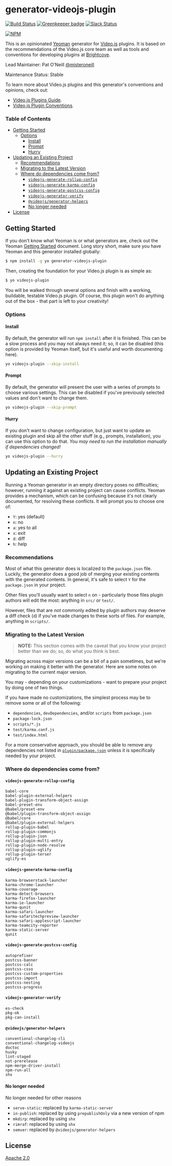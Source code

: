 # generator-videojs-plugin

[![Build Status](https://travis-ci.org/videojs/generator-videojs-plugin.svg?branch=master)](https://travis-ci.org/videojs/generator-videojs-plugin)
[![Greenkeeper badge](https://badges.greenkeeper.io/videojs/generator-videojs-plugin.svg)](https://greenkeeper.io/)
[![Slack Status](http://slack.videojs.com/badge.svg)](http://slack.videojs.com)

[![NPM](https://nodei.co/npm/generator-videojs-plugin.png?downloads=true&downloadRank=true)](https://nodei.co/npm/generator-videojs-plugin/)

This is an opinionated [Yeoman][yo] generator for [Video.js][vjs] plugins. It is based on the recommendations of the Video.js core team as well as tools and conventions for developing plugins at [Brightcove][bcov].

Lead Maintainer: Pat O'Neill [@misteroneill](https://github.com/misteroneill)

Maintenance Status: Stable

To learn more about Video.js plugins and this generator's conventions and opinions, check out:

- [Video.js Plugins Guide][plugins-guide].
- [Video.js Plugin Conventions][conventions].

### Table of Contents

<!-- START doctoc generated TOC please keep comment here to allow auto update -->
<!-- DON'T EDIT THIS SECTION, INSTEAD RE-RUN doctoc TO UPDATE -->


- [Getting Started](#getting-started)
  - [Options](#options)
    - [Install](#install)
    - [Prompt](#prompt)
    - [Hurry](#hurry)
- [Updating an Existing Project](#updating-an-existing-project)
  - [Recommendations](#recommendations)
  - [Migrating to the Latest Version](#migrating-to-the-latest-version)
  - [Where do dependencies come from?](#where-do-dependencies-come-from)
    - [`videojs-generate-rollup-config`](#videojs-generate-rollup-config)
    - [`videojs-generate-karma-config`](#videojs-generate-karma-config)
    - [`videojs-generate-postcss-config`](#videojs-generate-postcss-config)
    - [`videojs-generator-verify`](#videojs-generator-verify)
    - [`@videojs/generator-helpers`](#videojsgenerator-helpers)
    - [No longer needed](#no-longer-needed)
- [License](#license)

<!-- END doctoc generated TOC please keep comment here to allow auto update -->

## Getting Started

If you don't know what Yeoman is or what generators are, check out the Yeoman [Getting Started][getting-started] document. Long story short, make sure you have Yeoman and this generator installed globally:

```sh
$ npm install -g yo generator-videojs-plugin
```

Then, creating the foundation for your Video.js plugin is as simple as:

```sh
$ yo videojs-plugin
```

You will be walked through several options and finish with a working, buildable, testable Video.js plugin. Of course, this plugin won't do anything out of the box - that part is left to your creativity!

### Options

#### Install

By default, the generator will run `npm install` after it is finished. This can be a slow process and you may not always need it; so, it can be disabled (this option is provided by Yeoman itself, but it's useful and worth documenting here).

```sh
yo videojs-plugin --skip-install
```

#### Prompt

By default, the generator will present the user with a series of prompts to choose various settings. This can be disabled if you've previously selected values and don't want to change them.

```sh
yo videojs-plugin --skip-prompt
```

#### Hurry

If you don't want to change configuration, but just want to update an existing plugin and skip all the other stuff (e.g., prompts, installation), you can use this option to do that. _You may need to run the installation manually if dependencies changed!_

```sh
yo videojs-plugin --hurry
```

## Updating an Existing Project

Running a Yeoman generator in an empty directory poses no difficulties; however, running it against an existing project can cause conflicts. Yeoman provides a mechanism, which can be confusing because it's not clearly documented, for resolving these conflicts. It will prompt you to choose one of:

- `Y`: yes (default)
- `n`: no
- `a`: yes to all
- `x`: exit
- `d`: diff
- `h`: help

### Recommendations

Most of what this generator does is localized to the `package.json` file. Luckily, the generator does a good job of merging your existing contents with the generated contents. In general, it's safe to select `Y` for the `package.json` in your project.

Other files you'll usually want to select `n` on - particularly those files plugin authors will edit the most: anything in `src/` or `test/`.

However, files that are _not_ commonly edited by plugin authors may deserve a diff check (`d`) if you've made changes to these sorts of files. For example, anything in `scripts/`.

### Migrating to the Latest Version

> **NOTE:** This section comes with the caveat that you know your project better than we do; so, do what you think is best.

Migrating across major versions can be a bit of a pain sometimes, but we're working on making it better with the generator. Here are some notes on migrating to the current major version.

You may - depending on your customizations - want to prepare your project by doing one of two things.

If you have made no customizations, the simplest process may be to remove some or all of the following:

- `dependencies`, `devDependencies`, and/or `scripts` from `package.json`
- `package-lock.json`
- `scripts/*.js`
- `test/karma.conf.js`
- `test/index.html`

For a more conservative approach, you should be able to remove any dependencies not listed in [`plugin/package.json`](plugin/package.json) unless it is specifically needed by your project.

### Where do dependencies come from?

#### `videojs-generate-rollup-config`
```
babel-core
babel-plugin-external-helpers
babel-plugin-transform-object-assign
babel-preset-env
@babel/preset-env
@babel/plugin-transform-object-assign
@babel/core
@babel/plugin-external-helpers
rollup-plugin-babel
rollup-plugin-commonjs
rollup-plugin-json
rollup-plugin-multi-entry
rollup-plugin-node-resolve
rollup-plugin-uglify
rollup-plugin-terser
uglify-es
```

#### `videojs-generate-karma-config`
```
karma-browserstack-launcher
karma-chrome-launcher
karma-coverage
karma-detect-browsers
karma-firefox-launcher
karma-ie-launcher
karma-qunit
karma-safari-launcher
karma-safaritechpreview-launcher
karma-safari-applescript-launcher
karma-teamcity-reporter
karma-static-server
qunit
```

#### `videojs-generate-postcss-config`
```
autoprefixer
postcss-banner
postcss-calc
postcss-csso
postcss-custom-properties
postcss-import
postcss-nesting
postcss-progress
```

#### `videojs-generator-verify`
```
es-check
pkg-ok
pkg-can-install
```

#### `@videojs/generator-helpers`
```
conventional-changelog-cli
conventional-changelog-videojs
doctoc
husky
lint-staged
not-prerelease
npm-merge-driver-install
npm-run-all
shx
```

#### No longer needed

No longer needed for other reasons
* `serve-static`: replaced by `karma-static-server`
* `in-publish`: replaced by using `prepublishOnly` via a new version of npm
* `mkdirp`: replaced by using `shx`
* `rimraf`: replaced by using `shx`
* `semver`: replaced by `@videojs/generator-helpers`

## License

[Apache 2.0][license]

[bcov]: https://www.brightcove.com/
[getting-started]: http://yeoman.io/learning/index.html
[license]: LICENSE
[plugins-guide]: https://github.com/videojs/Video.js/blob/master/docs/guides/plugins.md
[conventions]: docs/conventions.md
[vjs]: http://videojs.com/
[yo]: http://yeoman.io/
